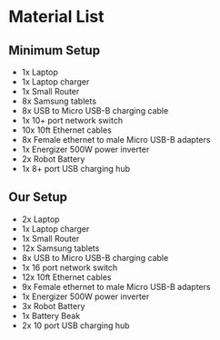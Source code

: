 # Material List

## Minimum Setup

-  1x Laptop
-  1x Laptop charger
-  1x Small Router
-  8x Samsung tablets
-  8x USB to Micro USB-B charging cable
-  1x 10+ port network switch
- 10x 10ft Ethernet cables
-  8x Female ethernet to male Micro USB-B adapters
-  1x Energizer 500W power inverter
-  2x Robot Battery
-  1x 8+ port USB charging hub

## Our Setup

-  2x Laptop
-  1x Laptop charger
-  1x Small Router
- 12x Samsung tablets
-  8x USB to Micro USB-B charging cable
-  1x 16 port network switch
- 12x 10ft Ethernet cables
-  9x Female ethernet to male Micro USB-B adapters
-  1x Energizer 500W power inverter
-  3x Robot Battery
-  1x Battery Beak
-  2x 10 port USB charging hub
